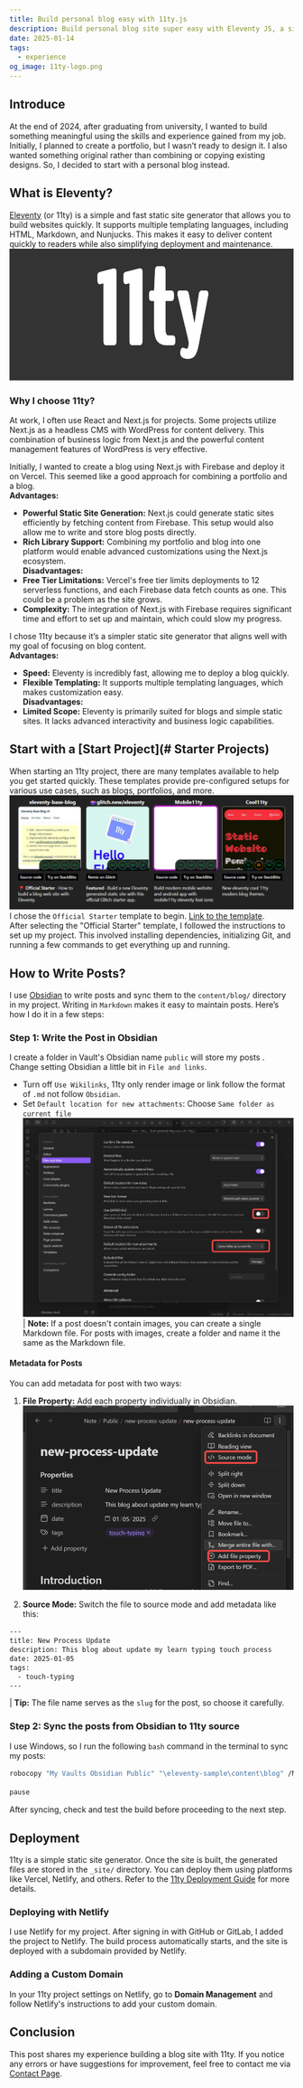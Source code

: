 ```yaml
---
title: Build personal blog easy with 11ty.js
description: Build personal blog site super easy with Eleventy JS, a simpler static generator.
date: 2025-01-14
tags:
  - experience
og_image: 11ty-logo.png
---
```


## Introduce
At the end of 2024, after graduating from university, I wanted to build something meaningful using the skills and experience gained from my job. Initially, I planned to create a portfolio, but I wasn’t ready to design it. I also wanted something original rather than combining or copying existing designs. So, I decided to start with a personal blog instead.
## What is Eleventy?
[Eleventy](https://www.11ty.dev/) (or 11ty) is a simple and fast static site generator that allows you to build websites quickly. It supports multiple templating languages, including HTML, Markdown, and Nunjucks. This makes it easy to deliver content quickly to readers while also simplifying deployment and maintenance.
![11ty Logo](11ty-logo.png "11ty Logo")
### Why I choose 11ty?
At work, I often use React and Next.js for projects. Some projects utilize Next.js as a headless CMS with WordPress for content delivery. This combination of business logic from Next.js and the powerful content management features of WordPress is very effective.

Initially, I wanted to create a blog using Next.js with Firebase and deploy it on Vercel. This seemed like a good approach for combining a portfolio and a blog.  
**Advantages:**
- **Powerful Static Site Generation:** Next.js could generate static sites efficiently by fetching content from Firebase. This setup would also allow me to write and store blog posts directly.
- **Rich Library Support:** Combining my portfolio and blog into one platform would enable advanced customizations using the Next.js ecosystem.  
**Disadvantages:**
- **Free Tier Limitations:** Vercel's free tier limits deployments to 12 serverless functions, and each Firebase data fetch counts as one. This could be a problem as the site grows.
- **Complexity:** The integration of Next.js with Firebase requires significant time and effort to set up and maintain, which could slow my progress.

I chose 11ty because it’s a simpler static site generator that aligns well with my goal of focusing on blog content.  
**Advantages:**
- **Speed:** Eleventy is incredibly fast, allowing me to deploy a blog quickly.
- **Flexible Templating:** It supports multiple templating languages, which makes customization easy.  
**Disadvantages:**
- **Limited Scope:** Eleventy is primarily suited for blogs and simple static sites. It lacks advanced interactivity and business logic capabilities.
## Start with a [Start Project](# Starter Projects)
When starting an 11ty project, there are many templates available to help you get started quickly. These templates provide pre-configured setups for various use cases, such as blogs, portfolios, and more.
![Templates 11ty projects with high score lighthouse](templates-11ty.png)
I chose the `Official Starter` template to begin. [Link to the template](https://github.com/11ty/eleventy-base-blog).  
After selecting the "Official Starter" template, I followed the instructions to set up my project. This involved installing dependencies, initializing Git, and running a few commands to get everything up and running.
## How to Write Posts?
I use [Obsidian](https://obsidian.md/) to write posts and sync them to the `content/blog/` directory in my project. Writing in `Markdown` makes it easy to maintain posts. Here’s how I do it in a few steps:
### Step 1: Write the Post in Obsidian
I create a folder in Vault's Obsidian name `public` will store my posts .
Change setting Obsidian a little bit in `File and links`.
- Turn off `Use Wikilinks`, 11ty only render image or link follow the format of `.md` not follow `Obsidian`. 
- Set `Default location for new attachments`: Choose `Same folder as current file`
![Adjust the setting](setting-obsidian.png)
| **Note:** If a post doesn't contain images, you can create a single Markdown file. For posts with images, create a folder and name it the same as the Markdown file.
#### Metadata for Posts
You can add metadata for post with two ways:
1. **File Property:** Add each property individually in Obsidian.
![](setting-metadata-for-post.png)

2. **Source Mode:** Switch the file to source mode and add metadata like this:
```
---
title: New Process Update
description: This blog about update my learn typing touch process
date: 2025-01-05
tags:
  - touch-typing
---
```
| **Tip:** The file name serves as the `slug` for the post, so choose it carefully.

### Step 2: Sync the posts from Obsidian to 11ty source
I use Windows, so I run the following `bash` command in the terminal to sync my posts:
```bash
robocopy "My Vaults Obsidian Public" "\eleventy-sample\content\blog" /MIR

pause
```
After syncing, check and test the build before proceeding to the next step.
## Deployment
11ty is a simple static site generator. Once the site is built, the generated files are stored in the `_site/` directory. You can deploy them using platforms like Vercel, Netlify, and others. Refer to the [11ty Deployment Guide](https://www.11ty.dev/docs/deployment/) for more details.
### Deploying with Netlify
I use Netlify for my project. After signing in with GitHub or GitLab, I added the project to Netlify. The build process automatically starts, and the site is deployed with a subdomain provided by Netlify.
### Adding a Custom Domain
In your 11ty project settings on Netlify, go to **Domain Management** and follow Netlify's instructions to add your custom domain.
## Conclusion
This post shares my experience building a blog site with 11ty. If you notice any errors or have suggestions for improvement, feel free to contact me via [Contact Page](/about).